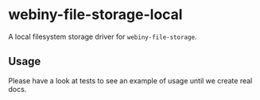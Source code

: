 # webiny-file-storage-local

A local filesystem storage driver for `webiny-file-storage`.

## Usage
Please have a look at tests to see an example of usage until we create real docs.